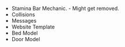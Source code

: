 * Stamina Bar Mechanic. - Might get removed.
* Collisions
* Messages
* Website Template
* Bed Model
* Door Model
